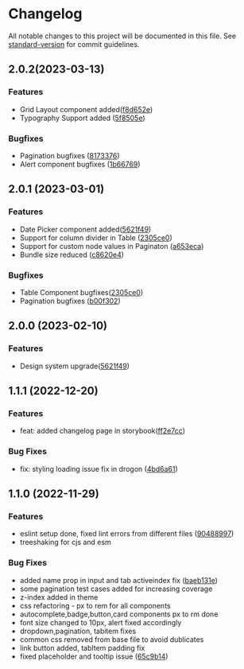 # Changelog

All notable changes to this project will be documented in this file. See [standard-version](https://github.com/conventional-changelog/standard-version) for commit guidelines.

## 2.0.2(2023-03-13)

### Features

- Grid Layout component added([f8d652e](https://github.com/gofynd/nitrozen-react/pull/69))
- Typography Support added ([5f8505e](https://github.com/gofynd/nitrozen-react/pull/67))

### Bugfixes

- Pagination bugfixes ([8173376](https://github.com/gofynd/nitrozen-react/pull/68))
- Alert component bugfixes ([1b66769](https://github.com/gofynd/nitrozen-react/pull/71))

## 2.0.1 (2023-03-01)

### Features

- Date Picker component added([5621f49](https://github.com/gofynd/nitrozen-react/pull/54))
- Support for column divider in Table ([2305ce0](https://github.com/gofynd/nitrozen-react/pull/62))
- Support for custom node values in Paginaton ([a653eca](https://github.com/gofynd/nitrozen-react/pull/65))
- Bundle size reduced ([c8620e4](https://github.com/gofynd/nitrozen-react/pull/61))

### Bugfixes

- Table Component bugfixes([2305ce0](https://github.com/gofynd/nitrozen-react/pull/62))
- Pagination bugfixes ([b00f302](https://github.com/gofynd/nitrozen-react/pull/63))

## 2.0.0 (2023-02-10)

### Features

- Design system upgrade([5621f49](https://github.com/gofynd/nitrozen-react/pull/54))

## 1.1.1 (2022-12-20)

### Features

- feat: added changelog page in storybook([ff2e7cc](https://github.com/gofynd/nitrozen-react/pull/4/commits/ff2e7cca321eb84551a1a0ca43b6eaafa42abdea))

### Bug Fixes

- fix: styling loading issue fix in drogon ([4bd6a61](https://github.com/gofynd/nitrozen-react/pull/4/commits/4bd6a6140c18dbc41e34803b4a2cc033a131b312))

## 1.1.0 (2022-11-29)

### Features

- eslint setup done, fixed lint errors from different files ([90488997](https://gitlab.com/fynd/ops-engg/frontend/nitrozen-react/-/merge_requests/79/commits))
- treeshaking for cjs and esm

### Bug Fixes

- added name prop in input and tab activeindex fix ([baeb131e](https://gitlab.com/fynd/ops-engg/frontend/nitrozen-react/-/merge_requests/81/diffs?commit_id=baeb131e3eec506913b66339e2b4111c73824432))
- some pagination test cases added for increasing coverage
- z-index added in theme
- css refactoring - px to rem for all components
- autocomplete,badge,button,card components px to rm done
- font size changed to 10px, alert fixed accordingly
- dropdown,pagination, tabitem fixes
- common css removed from base file to avoid dublicates
- link button added, tabItem padding fix
- fixed placeholder and tooltip issue ([65c9b14](https://gitlab.com/fynd/ops-engg/frontend/nitrozen-react/commit/65c9b146a3699965dc35eedcd61b0109fabcde62))
